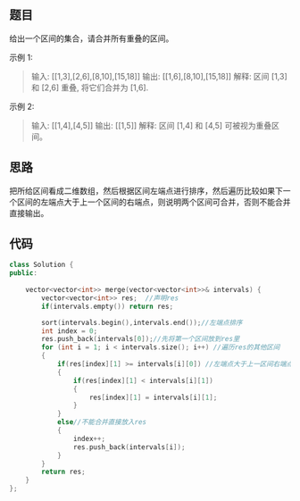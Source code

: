 ## 题目

给出一个区间的集合，请合并所有重叠的区间。

示例 1:

> 输入: [[1,3],[2,6],[8,10],[15,18]]
> 输出: [[1,6],[8,10],[15,18]]
> 解释: 区间 [1,3] 和 [2,6] 重叠, 将它们合并为 [1,6].

示例 2:

> 输入: [[1,4],[4,5]]
> 输出: [[1,5]]
> 解释: 区间 [1,4] 和 [4,5] 可被视为重叠区间。

## 思路

把所给区间看成二维数组，然后根据区间左端点进行排序，然后遍历比较如果下一个区间的左端点大于上一个区间的右端点，则说明两个区间可合并，否则不能合并直接输出。

## 代码

```c++
class Solution {
public:
    
    vector<vector<int>> merge(vector<vector<int>>& intervals) {
        vector<vector<int>> res;  //声明res
        if(intervals.empty()) return res;  

        sort(intervals.begin(),intervals.end());//左端点排序
        int index = 0;  
        res.push_back(intervals[0]);//先将第一个区间放到res里    
        for (int i = 1; i < intervals.size(); i++) //遍历res的其他区间
        {
            if(res[index][1] >= intervals[i][0]) //左端点大于上一区间右端点则可合并
            {                                   
                if(res[index][1] < intervals[i][1])
                {                                  
                    res[index][1] = intervals[i][1]; 
                }
            }
            else//不能合并直接放入res
            {
                index++;  
                res.push_back(intervals[i]);
            }
        }
        return res;
    }
};

```

